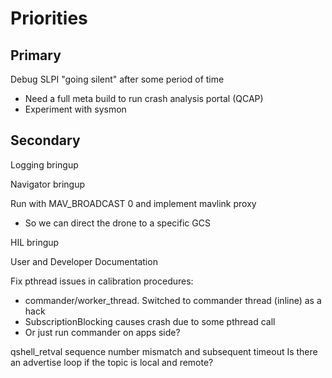 
# Priorities

## Primary

Debug SLPI "going silent" after some period of time
- Need a full meta build to run crash analysis portal (QCAP)
- Experiment with sysmon

## Secondary

Logging bringup

Navigator bringup

Run with MAV_BROADCAST 0 and implement mavlink proxy
   * So we can direct the drone to a specific GCS

HIL bringup

User and Developer Documentation

Fix pthread issues in calibration procedures:
- commander/worker_thread. Switched to commander thread (inline) as a hack
- SubscriptionBlocking causes crash due to some pthread call
- Or just run commander on apps side?

qshell_retval sequence number mismatch and subsequent timeout
Is there an advertise loop if the topic is local and remote?
